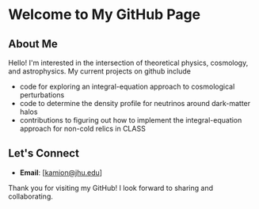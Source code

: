 # Welcome to My GitHub Page

## About Me

Hello! I'm interested in the intersection of theoretical physics, cosmology, and astrophysics. My current projects on github include

- code for exploring an integral-equation approach to cosmological perturbations
- code to determine the density profile for neutrinos around dark-matter halos
- contributions to figuring out how to implement the integral-equation approach for non-cold relics in CLASS


## Let's Connect

- **Email**: [kamion@jhu.edu]


Thank you for visiting my GitHub! I look forward to sharing and collaborating.


<!---
marckamion/marckamion is a ✨ special ✨ repository because its `README.md` (this file) appears on your GitHub profile.
You can click the Preview link to take a look at your changes.
--->
